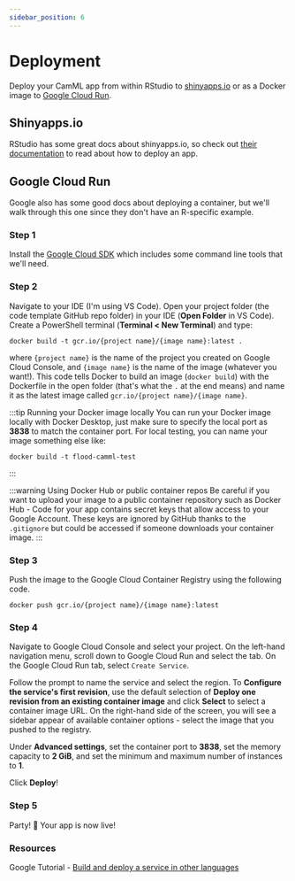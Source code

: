 ```yaml
---
sidebar_position: 6
---
```

# Deployment

Deploy your CamML app from within RStudio to [shinyapps.io](https://www.shinyapps.io/) or as a Docker image to [Google Cloud Run](https://cloud.google.com/run).

## Shinyapps.io

RStudio has some great docs about shinyapps.io, so check out [their documentation](https://docs.rstudio.com/shinyapps.io/getting-started.html) to read about how to deploy an app.

## Google Cloud Run

Google also has some good docs about deploying a container, but we'll walk through this one since they don't have an R-specific example.

### Step 1

Install the [Google Cloud SDK](https://cloud.google.com/sdk/docs/install) which includes some command line tools that we'll need.

### Step 2

Navigate to your IDE (I'm using VS Code). Open your project folder (the code template GitHub repo folder) in your IDE (**Open Folder** in VS Code). Create a PowerShell terminal (**Terminal < New Terminal**) and type:

``` 
docker build -t gcr.io/{project name}/{image name}:latest .
```

where `{project name}` is the name of the project you created on Google Cloud Console, and `{image name}` is the name of the image (whatever you want!). This code tells Docker to build an image (`docker build`) with the Dockerfile in the open folder (that's what the `.` at the end means) and name it as the latest image called `gcr.io/{project name}/{image name}`.

:::tip Running your Docker image locally
You can run your Docker image locally with Docker Desktop, just make sure to specify the local port as **3838** to match the container port. For local testing, you can name your image something else like:

```
docker build -t flood-camml-test
```
:::

:::warning Using Docker Hub or public container repos
Be careful if you want to upload your image to a public container repository such as Docker Hub - Code for your app contains secret keys that allow access to your Google Account. These keys are ignored by GitHub thanks to the `.gitignore` but could be accessed if someone downloads your container image.
:::

### Step 3

Push the image to the Google Cloud Container Registry using the following code.

``` 
docker push gcr.io/{project name}/{image name}:latest
```



### Step 4

Navigate to Google Cloud Console and select your project. On the left-hand navigation menu, scroll down to Google Cloud Run and select the tab. On the Google Cloud Run tab, select `Create Service`. 

Follow the prompt to name the service and select the region. To **Configure the service's first revision**, use the default selection of **Deploy one revision from an existing container image** and click **Select** to select a container image URL. On the right-hand side of the screen, you will see a sidebar appear of available container options - select the image that you pushed to the registry.

Under **Advanced settings**, set the container port to **3838**, set the memory capacity to **2 GiB**, and set the minimum and maximum number of instances to **1**.

Click **Deploy**!

### Step 5

Party! 🎉 Your app is now live!

### Resources

Google Tutorial - [Build and deploy a service in other languages](https://cloud.google.com/run/docs/quickstarts/build-and-deploy/other)

